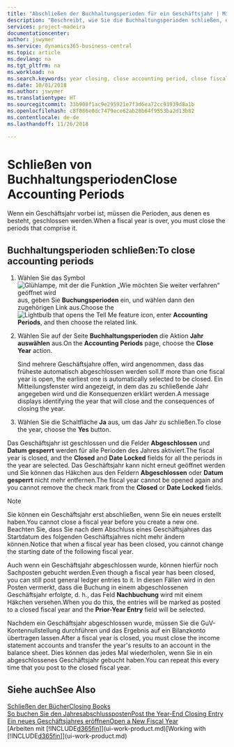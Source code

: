 ```yaml
---
title: "Abschließen der Buchhaltungsperioden für ein Geschäftsjahr | Microsoft Docs"
description: "Beschreibt, wie Sie die Buchhaltungsperioden schließen, die das Geschäftsjahr ausmachen."
services: project-madeira
documentationcenter: 
author: jswymer
ms.service: dynamics365-business-central
ms.topic: article
ms.devlang: na
ms.tgt_pltfrm: na
ms.workload: na
ms.search.keywords: year closing, close accounting period, close fiscal year, bank account detailed trial balance
ms.date: 10/01/2018
ms.author: jswymer
ms.translationtype: HT
ms.sourcegitcommit: 33b900f1ac9e295921e7f3d6ea72cc93939d8a1b
ms.openlocfilehash: c8f086e0dc7479ece62ab28b64f9553ba2d13b82
ms.contentlocale: de-de
ms.lasthandoff: 11/26/2018

---
```

# <a name="close-accounting-periods"></a><span data-ttu-id="e3210-103">Schließen von Buchhaltungsperioden</span><span class="sxs-lookup"><span data-stu-id="e3210-103">Close Accounting Periods</span></span>
<span data-ttu-id="e3210-104">Wenn ein Geschäftsjahr vorbei ist, müssen die Perioden, aus denen es besteht, geschlossen werden.</span><span class="sxs-lookup"><span data-stu-id="e3210-104">When a fiscal year is over, you must close the periods that comprise it.</span></span>

## <a name="to-close-accounting-periods"></a><span data-ttu-id="e3210-105">Buchhaltungsperioden schließen:</span><span class="sxs-lookup"><span data-stu-id="e3210-105">To close accounting periods</span></span>
1. <span data-ttu-id="e3210-106">Wählen Sie das Symbol ![Glühlampe, mit der die Funktion „Wie möchten Sie weiter verfahren“ geöffnet wird](media/ui-search/search_small.png "Wie möchten Sie weiter verfahren?") aus, geben Sie **Buchungsperioden** ein, und wählen dann den zugehörigen Link aus.</span><span class="sxs-lookup"><span data-stu-id="e3210-106">Choose the ![Lightbulb that opens the Tell Me feature](media/ui-search/search_small.png "Tell me what you want to do") icon, enter **Accounting Periods**, and then choose the related link.</span></span>
2. <span data-ttu-id="e3210-107">Wählen Sie auf der Seite **Buchhaltungsperioden** die Aktion **Jahr auswählen** aus.</span><span class="sxs-lookup"><span data-stu-id="e3210-107">On the **Accounting Periods** page, choose the **Close Year** action.</span></span>

    <span data-ttu-id="e3210-108">Sind mehrere Geschäftsjahre offen, wird angenommen, dass das früheste automatisch abgeschlossen werden soll.</span><span class="sxs-lookup"><span data-stu-id="e3210-108">If more than one fiscal year is open, the earliest one is automatically selected to be closed.</span></span> <span data-ttu-id="e3210-109">Ein Mitteilungsfenster wird angezeigt, in dem das zu schließende Jahr angegeben wird und die Konsequenzen erklärt werden.</span><span class="sxs-lookup"><span data-stu-id="e3210-109">A message displays identifying the year that will close and the consequences of closing the year.</span></span>
3. <span data-ttu-id="e3210-110">Wählen Sie die Schaltfläche **Ja** aus, um das Jahr zu schließen.</span><span class="sxs-lookup"><span data-stu-id="e3210-110">To close the year, choose the **Yes** button.</span></span>

<span data-ttu-id="e3210-111">Das Geschäftsjahr ist geschlossen und die Felder **Abgeschlossen** und **Datum gesperrt** werden für alle Perioden des Jahres aktiviert.</span><span class="sxs-lookup"><span data-stu-id="e3210-111">The fiscal year is closed, and the **Closed** and **Date Locked** fields for all the periods in the year are selected.</span></span> <span data-ttu-id="e3210-112">Das Geschäftsjahr kann nicht erneut geöffnet werden und Sie können das Häkchen aus den Feldern **Abgeschlossen** oder **Datum gesperrt** nicht mehr entfernen.</span><span class="sxs-lookup"><span data-stu-id="e3210-112">The fiscal year cannot be opened again and you cannot remove the check mark from the **Closed** or **Date Locked** fields.</span></span>

> [!NOTE]  
>   <span data-ttu-id="e3210-113">Sie können ein Geschäftsjahr erst abschließen, wenn Sie ein neues erstellt haben.</span><span class="sxs-lookup"><span data-stu-id="e3210-113">You cannot close a fiscal year before you create a new one.</span></span> <span data-ttu-id="e3210-114">Beachten Sie, dass Sie nach dem Abschluss eines Geschäftsjahres das Startdatum des folgenden Geschäftsjahres nicht mehr ändern können.</span><span class="sxs-lookup"><span data-stu-id="e3210-114">Notice that when a fiscal year has been closed, you cannot change the starting date of the following fiscal year.</span></span>

<span data-ttu-id="e3210-115">Auch wenn ein Geschäftsjahr abgeschlossen wurde, können hierfür noch Sachposten gebucht werden.</span><span class="sxs-lookup"><span data-stu-id="e3210-115">Even though a fiscal year has been closed, you can still post general ledger entries to it.</span></span> <span data-ttu-id="e3210-116">In diesen Fällen wird in den Posten vermerkt, dass die Buchung in einem abgeschlossenen Geschäftsjahr erfolgte, d. h., das Feld **Nachbuchung** wird mit einem Häkchen versehen.</span><span class="sxs-lookup"><span data-stu-id="e3210-116">When you do this, the entries will be marked as posted to a closed fiscal year and the **Prior-Year Entry** field will be selected.</span></span>

<span data-ttu-id="e3210-117">Nachdem ein Geschäftsjahr abgeschlossen wurde, müssen Sie die GuV-Kontennullstellung durchführen und das Ergebnis auf ein Bilanzkonto übertragen lassen.</span><span class="sxs-lookup"><span data-stu-id="e3210-117">After a fiscal year is closed, you must close the income statement accounts and transfer the year's results to an account in the balance sheet.</span></span> <span data-ttu-id="e3210-118">Dies können das jedes Mal wiederholen, wenn Sie in ein abgeschlossenes Geschäftsjahr gebucht haben.</span><span class="sxs-lookup"><span data-stu-id="e3210-118">You can repeat this every time that you post to the closed fiscal year.</span></span>

## <a name="see-also"></a><span data-ttu-id="e3210-119">Siehe auch</span><span class="sxs-lookup"><span data-stu-id="e3210-119">See Also</span></span>
[<span data-ttu-id="e3210-120">Schließen der Bücher</span><span class="sxs-lookup"><span data-stu-id="e3210-120">Closing Books</span></span>](year-close-books.md)  
[<span data-ttu-id="e3210-121">So buchen Sie den Jahresabschlussposten</span><span class="sxs-lookup"><span data-stu-id="e3210-121">Post the Year-End Closing Entry</span></span>](year-how-post-year-end-close-entry.md)  
[<span data-ttu-id="e3210-122">Ein neues Geschäftsjahres eröffnen</span><span class="sxs-lookup"><span data-stu-id="e3210-122">Open a New Fiscal Year</span></span>](finance-how-open-new-fiscal-year.md)  
<span data-ttu-id="e3210-123">[Arbeiten mit [!INCLUDE[d365fin](includes/d365fin_md.md)]](ui-work-product.md)</span><span class="sxs-lookup"><span data-stu-id="e3210-123">[Working with [!INCLUDE[d365fin](includes/d365fin_md.md)]](ui-work-product.md)</span></span>

